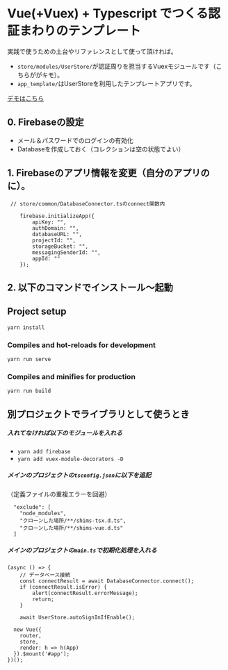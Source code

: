 # Vue(+Vuex) + Typescript でつくる認証まわりのテンプレート

実践で使うための土台やリファレンスとして使って頂ければ。

- ```store/modules/UserStore/```が認証周りを担当するVuexモジュールです（こちらががキモ）。
- ```app_template/```はUserStoreを利用したテンプレートアプリです。


[デモはこちら](https://mutsuyuki.github.io/vue-firebase-auth-template/)

## 0. Firebaseの設定

- メール＆パスワードでのログインの有効化
- Databaseを作成しておく（コレクションは空の状態でよい）


## 1. Firebaseのアプリ情報を変更（自分のアプリのに）。

```
 // store/common/DatabaseConnector.tsのconnect関数内
 
    firebase.initializeApp({
        apiKey: "",
        authDomain: "",
        databaseURL: "",
        projectId: "",
        storageBucket: "",
        messagingSenderId: "",
        appId: ""
    });
```


## 2. 以下のコマンドでインストール～起動

## Project setup
```
yarn install
```

### Compiles and hot-reloads for development
```
yarn run serve
```

### Compiles and minifies for production
```
yarn run build
```


## 別プロジェクトでライブラリとして使うとき

##### 入れてなければ以下のモジュールを入れる
- ```yarn add firebase``` 
- ```yarn add vuex-module-decorators -D``` 


##### メインのプロジェクトの```tsconfig.json```に以下を追記
（定義ファイルの重複エラーを回避）
```
  "exclude": [
    "node_modules",
    "クローンした場所/**/shims-tsx.d.ts",
    "クローンした場所/**/shims-vue.d.ts"
  ]
```

##### メインのプロジェクトの```main.ts```で初期化処理を入れる
```
(async () => {
    // データベース接続
    const connectResult = await DatabaseConnector.connect();
    if (connectResult.isError) {
        alert(connectResult.errorMessage);
        return;
    }

    await UserStore.autoSignInIfEnable();

  new Vue({
    router,
    store,
    render: h => h(App)
  }).$mount('#app');
})();
```



